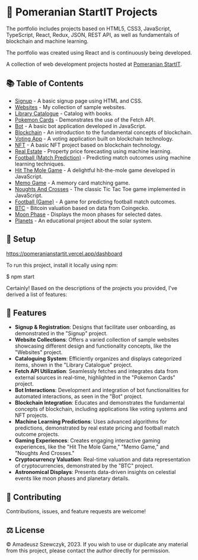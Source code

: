 # 🚀 Pomeranian StartIT Projects

The portfolio includes projects based on HTML5, CSS3, JavaScript, TypeScript, React, Redux, JSON, REST API, as well as fundamentals of blockchain and machine learning.

The portfolio was created using React and is continuously being developed.

A collection of web development projects hosted at [Pomeranian StartIT](https://pomeranianstartit.vercel.app).

## 📚 Table of Contents

- [Signup](https://pomeranianstartit.vercel.app/exercises/html-css/Signup) - A basic signup page using HTML and CSS.
- [Websites](https://pomeranianstartit.vercel.app/exercises/html-css/Homepage) - My collection of sample websites.
- [Library Catalogue](https://pomeranianstartit.vercel.app/exercises/js/ProjectLibrary) - Catalog with books.
- [Pokemon Cards](https://pomeranianstartit.vercel.app/exercises/js/Fetch) - Demonstrates the use of the Fetch API.
- [Bot](https://pomeranianstartit.vercel.app/exercises/js/Bot) - A basic bot application developed in JavaScript.
- [Blockchain](https://pomeranianstartit.vercel.app/exercises/js/Blockchain) - An introduction to the fundamental concepts of blockchain.
- [Voting App](https://pomeranianstartit.vercel.app/exercises/js/Blockchain2) - A voting application built on blockchain technology.
- [NFT](https://pomeranianstartit.vercel.app/exercises/js/Blockchain3) - A basic NFT project based on blockchain technology.
- [Real Estate](https://pomeranianstartit.vercel.app/exercises/js/MachineLearning) - Property price forecasting using machine learning.
- [Football (Match Prediction)](https://pomeranianstartit.vercel.app/exercises/js/MachineLearning2) - Predicting match outcomes using machine learning techniques.
- [Hit The Mole Game](https://pomeranianstartit.vercel.app/exercises/js/HitTheMoleGame) - A delightful hit-the-mole game developed in JavaScript.
- [Memo Game](https://pomeranianstartit.vercel.app/exercises/js/MemoGame) - A memory card matching game.
- [Noughts And Crosses](https://pomeranianstartit.vercel.app/exercises/js/NoughtsAndCrosses) - The classic Tic Tac Toe game implemented in JavaScript.
- [Football (Game)](https://pomeranianstartit.vercel.app/exercises/js/football) - A game for predicting football match outcomes.
- [BTC](https://pomeranianstartit.vercel.app/exercises/react/BTC) - Bitcoin valuation based on data from Coingecko.
- [Moon Phase](https://pomeranianstartit.vercel.app/exercises/react/MoonPhase) - Displays the moon phases for selected dates.
- [Planets](https://pomeranianstartit.vercel.app/exercises/react/Planets) - An educational project about the solar system.

## 🔧 Setup

https://pomeranianstartit.vercel.app/dashboard

To run this project, install it locally using npm:

$ npm start

Certainly! Based on the descriptions of the projects you provided, I've derived a list of features:

## 📝 Features

- **Signup & Registration**: Designs that facilitate user onboarding, as demonstrated in the "Signup" project.
- **Website Collections**: Offers a varied collection of sample websites showcasing different design and functionality concepts, like the "Websites" project.
- **Cataloguing System**: Efficiently organizes and displays categorized items, shown in the "Library Catalogue" project.
- **Fetch API Utilization**: Seamlessly fetches and integrates data from external sources in real-time, highlighted in the "Pokemon Cards" project.
- **Bot Interactions**: Development and integration of bot functionalities for automated interactions, as seen in the "Bot" project.
- **Blockchain Integration**: Educates and demonstrates the fundamental concepts of blockchain, including applications like voting systems and NFT projects.
- **Machine Learning Predictions**: Uses advanced algorithms for predictions, demonstrated by real estate pricing and football match outcome projects.
- **Gaming Experiences**: Creates engaging interactive gaming experiences, like the "Hit The Mole Game," "Memo Game," and "Noughts And Crosses."
- **Cryptocurrency Valuation**: Real-time valuation and data representation of cryptocurrencies, demonstrated by the "BTC" project.
- **Astronomical Displays**: Presents data-driven insights on celestial events like moon phases and planetary details.

## 🤝 Contributing

Contributions, issues, and feature requests are welcome!

## ⚖️ License

© Amadeusz Szewczyk, 2023. If you wish to use or duplicate any material from this project, please contact the author directly for permission.
